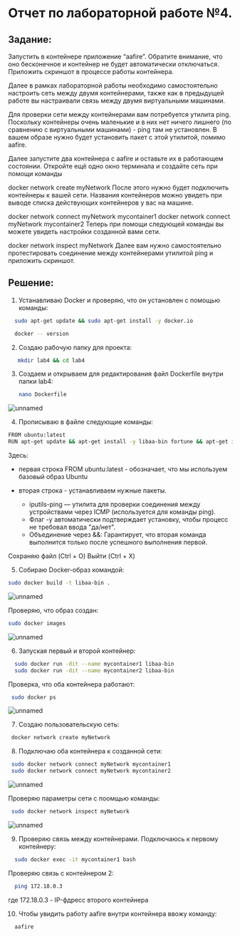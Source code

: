 Отчет по лабораторной работе №4.
===

Задание:
---
Запустить в контейнере приложение “aafire”. Обратите внимание, что оно бесконечное и контейнер не будет автоматически отключаться.
Приложить скриншот в процессе работы контейнера.

Далее в рамках лабораторной работы необходимо самостоятельно настроить сеть между двумя контейнерами, также как в предыдущей работе вы настраивали связь между двумя виртуальными машинами.

Для проверки сети между контейнерами вам потребуется утилита ping. Поскольку контейнеры очень маленькие и в них нет ничего лишнего (по сравнению с виртуальными машинами) - ping там не установлен. В вашем образе нужно будет установить пакет с этой утилитой, помимо aafire.

Далее запустите два контейнера с aafire и оставьте их в работающем состоянии.
Откройте ещё одно окно терминала и создайте сеть при помощи команды

docker network create myNetwork
После этого нужно будет подключить контейнеры к вашей сети. Названия контейнеров можно увидеть при выводе списка действующих контейнеров у вас на машине.

docker network connect myNetwork mycontainer1
docker network connect myNetwork mycontainer2
Теперь при помощи следующей команды вы можете увидеть настройки созданной вами сети.

docker network inspect myNetwork
Далее вам нужно самостоятельно протестировать соединение между контейнерами утилитой ping и приложить скриншот.

Решение:
----
1. Устанавливаю Docker и проверяю, что он установлен с помощью команды:
 ```bash
   sudo apt-get update && sudo apt-get install -y docker.io
   ```

 ```bash
   docker -- version
   ```

2. Создаю рабочую папку для проекта:
```bash
   mkdir lab4 && cd lab4
   ```
3. Создаем и открываем для редактирования файл Dockerfile внутри папки lab4:
   ```bash
   nano Dockerfile
   ```
![unnamed](https://github.com/user-attachments/assets/3c36f6e9-35d4-46d0-8da6-58d8d0e72070)

4. Прописываю в файле следующие команды:
  ```bash
  FROM ubuntu:latest  
  RUN apt-get update && apt-get install -y libaa-bin fortune && apt-get install iputils-ping -y
  ```
  Здесь: 
  
  * первая строка FROM ubuntu:latest - обозначает, что мы используем базовый образ Ubuntu
  
  * вторая строка - устанавливаем нужные пакеты. 
  
    - iputils-ping — утилита для проверки соединения между устройствами через ICMP (используется для команды ping).
    - Флаг -y автоматически подтверждает установку, чтобы процесс не требовал ввода "да/нет".
    - Объединение через &&: Гарантирует, что вторая команда выполнится только после успешного выполнения первой.

Сохраняю файл (Ctrl + O)
Выйти (Ctrl + X)

5. Собираю Docker-образ командой:
  ```bash
  sudo docker build -t libaa-bin .
  ```
![unnamed](https://github.com/user-attachments/assets/139924f2-1046-4190-b5ce-91966ee47705)

  Проверяю, что образ создан:
  ```bash
  sudo docker images
  ```
![unnamed](https://github.com/user-attachments/assets/e6f72163-ba27-4925-a3d0-7a0e44b8ccb8)


6. Запуская первый и второй контейнер:
```bash
  sudo docker run -dit --name mycontainer1 libaa-bin
  sudo docker run -dit --name mycontainer2 libaa-bin
  ```
Проверка, что оба контейнера работают:
 ```bash
  sudo docker ps
  ```
![unnamed](https://github.com/user-attachments/assets/30696c67-946b-4e14-995a-0d273d4f3d01)


7. Создаю пользовательскую сеть:
 ```bash
  docker network create myNetwork
  ```
8.  Подключаю оба контейнера к созданной сети:
 ```bash
  sudo docker network connect myNetwork mycontainer1
  sudo docker network connect myNetwork mycontainer2
  ```
![unnamed](https://github.com/user-attachments/assets/6c239c95-fd72-4b81-86aa-54daeea90db0)


 Проверяю параметры сети с поомщью команды:
 ```bash
  sudo docker network inspect myNetwork
  ```
![unnamed](https://github.com/user-attachments/assets/ac2ad424-9c14-401a-b34e-f46b3691616e)


9. Проверяю связь между контейнерами.
Подключаюсь к первому контейнеру:
```bash
  sudo docker exec -it mycontainer1 bash
  ```

Проверяю связь с контейнером 2:
```bash
  ping 172.18.0.3
  ```
где 172.18.0.3 - IP-фдресс второго контейнера

10. Чтобы увидить работу aafire
внутри контейнера ввожу команду:
```bash
  aafire
  ```




